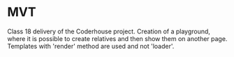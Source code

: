# MVT
Class 18 delivery of the Coderhouse project.
Creation of a playground, where it is possible to create relatives and then show them on another page.
Templates with 'render' method are used and not 'loader'.
